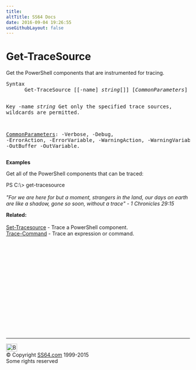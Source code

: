 ```yaml
---
title:
altTitle: SS64 Docs
date: 2016-09-04 19:26:55
useGithubLayout: false
---
```

<!-- #BeginLibraryItem "/Library/head_ps.lbi" --><!-- #EndLibraryItem --><h1>Get-TraceSource</h1> 
<p>Get the PowerShell components that are instrumented for tracing.</p>
<pre>Syntax
      Get-TraceSource [[-name] <i>string</i>[]] [<i>CommonParameters</i>]

Key
   -name <i>string</i>
      Get only the specified trace sources, wildcards are permitted.

   <a href="common.html">CommonParameters</a>:
       -Verbose, -Debug, -ErrorAction, -ErrorVariable, -WarningAction, -WarningVariable,
       -OutBuffer -OutVariable.</pre>
<p>
  <b>Examples</b></p>
<p>Get  all of the  PowerShell components that can be traced: </p>
<p><span class="code">PS C:\&gt; get-tracesource</span><br>
  <br>
<i class="quote">"For we are here for but a moment, strangers in the land, our days on
 earth are like a shadow, gone so soon, without a trace"
 - 1 Chronicles 29:15</i></p>
<p><b>Related:</b><br>
  <br>
  <a href="set-tracesource.html">Set-Tracesource</a> - Trace a PowerShell component.<br>
<a href="trace-command.html">Trace-Command</a> - Trace an expression or command.</p><!-- #BeginLibraryItem "/Library/foot_ps.lbi" --><p>
<!-- PowerShell300 -->
<ins class="adsbygoogle" style="display:inline-block;width:300px;height:250px" data-ad-client="ca-pub-6140977852749469" data-ad-slot="6253539900"></ins>
<script>
(adsbygoogle = window.adsbygoogle || []).push({});
</script></p>
<hr>
<div id="bl" class="footer"><a href="get-tracesource.html#"><img src="../images/top.png" width="30" height="22" alt="Back to the Top"></a></div>
<div id="br" class="footer, tagline">© Copyright <a href="../index.html">SS64.com</a> 1999-2015<br>
Some rights reserved</div><!-- #EndLibraryItem -->

